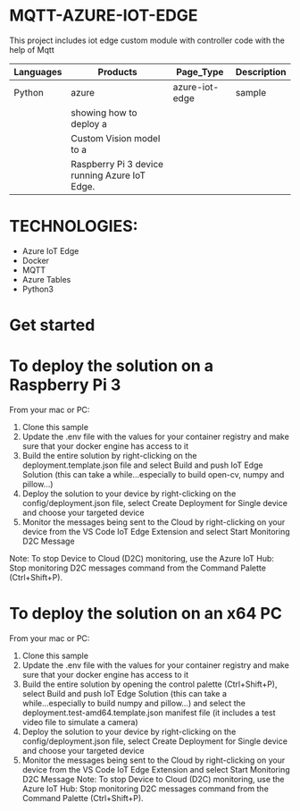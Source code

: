 # MQTT-AZURE-IOT-EDGE
This project includes iot edge custom module with controller code with the help of Mqtt

| Languages     | Products               | Page_Type | Description |
| ------------- | -----------------------|-----------|-------------|
| Python        | azure | azure-iot-edge |sample     |This is a sample
                                                     |showing how to deploy a
                                                     |Custom Vision model to a
                                                     |Raspberry Pi 3 device running Azure IoT Edge.|

# TECHNOLOGIES:
  * Azure IoT Edge
  * Docker
  * MQTT
  * Azure Tables
  * Python3
  
# Get started

# To deploy the solution on a Raspberry Pi 3

From your mac or PC:

 1. Clone this sample
 2. Update the .env file with the values for your container registry and make sure that your docker engine has access to it
 3. Build the entire solution by right-clicking on the deployment.template.json file and select Build and push IoT Edge Solution (this can take a     while...especially to build open-cv, numpy and pillow...)
 4. Deploy the solution to your device by right-clicking on the config/deployment.json file, select Create Deployment for Single device and choose your    targeted device
 5. Monitor the messages being sent to the Cloud by right-clicking on your device from the VS Code IoT Edge Extension and select Start Monitoring D2C Message

Note: To stop Device to Cloud (D2C) monitoring, use the Azure IoT Hub: Stop monitoring D2C messages command from the Command Palette (Ctrl+Shift+P).

# To deploy the solution on an x64 PC

From your mac or PC:

 1. Clone this sample
 2. Update the .env file with the values for your container registry and make sure that your docker engine has access to it
 3. Build the entire solution by opening the control palette (Ctrl+Shift+P), select Build and push IoT Edge Solution (this can take a while...especially to build numpy and pillow...) and select the deployment.test-amd64.template.json manifest file (it includes a test video file to simulate a camera)
 4. Deploy the solution to your device by right-clicking on the config/deployment.json file, select Create Deployment for Single device and choose your targeted device
 5. Monitor the messages being sent to the Cloud by right-clicking on your device from the VS Code IoT Edge Extension and select Start Monitoring D2C Message
Note: To stop Device to Cloud (D2C) monitoring, use the Azure IoT Hub: Stop monitoring D2C messages command from the Command Palette (Ctrl+Shift+P).

